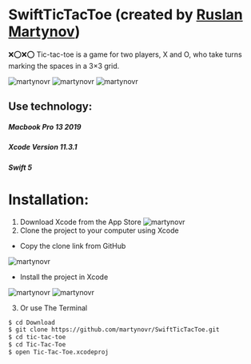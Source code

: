 # SwiftTicTacToe (created by [Ruslan Martynov](https://github.com/martynovr))
❌⭕❌⭕ Tic-tac-toe is a game for two players, X and O, who take turns marking the spaces in a 3×3 grid.

![martynovr](https://cloclo15.datacloudmail.ru/inline/7YDDJTxhTT8Lfe3y6U1dZ2v6HCNKiCSzbLqf6hRsTz63hJ6pGAAdbGKH4zysQhgTwvzvYN/martynov150303@gmail.com/%D0%A1%D0%BD%D0%B8%D0%BC%D0%BE%D0%BA%20%D1%8D%D0%BA%D1%80%D0%B0%D0%BD%D0%B0%202020-03-20%20%D0%B2%2017.37.49.png) ![martynovr](https://i.ibb.co/B2nZTvk/2020-03-22-14-17-31.png) ![martynovr](https://i.ibb.co/gTyJK5R/2020-03-22-14-18-02.png)

## Use technology:
##### Macbook Pro 13 2019
##### Xcode Version 11.3.1
##### Swift 5

# Installation:
1. Download Xcode from the App Store
![martynovr](https://i.ibb.co/fkKZC2H/2020-03-22-14-31-51.png)
2. Clone the project to your computer using Xcode
  * Copy the clone link from GitHub
  
  ![martynovr](https://i.ibb.co/zQds3JW/2020-03-22-14-37-30.png)
  * Install the project in Xcode
  
  ![martynovr](https://i.ibb.co/6F5MHcw/2020-03-22-14-36-15.png) ![martynovr](https://i.ibb.co/Kx9m1BQ/2020-03-22-14-38-11.png)

3. Or use The Terminal
```sh
$ cd Download
$ git clone https://github.com/martynovr/SwiftTicTacToe.git
$ cd tic-tac-toe
$ cd Tic-Tac-Toe
$ open Tic-Tac-Toe.xcodeproj
```
